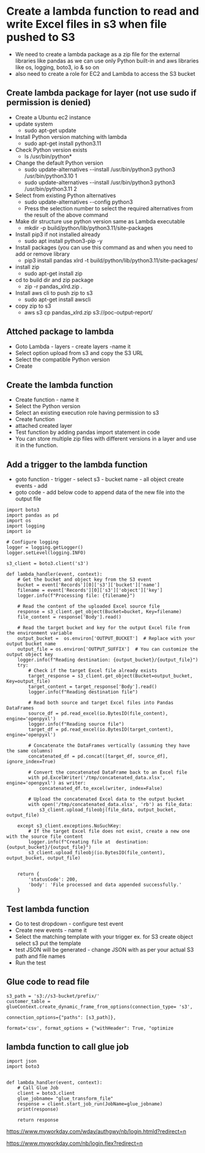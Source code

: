 # Create a lambda function to read and write Excel files in s3 when file pushed to S3
- We need to create a lambda package as a zip file for the external libraries like pandas as we can use only Python built-in and aws libraries like os, logging, boto3, io & so on
- also need to create a role for EC2 and Lambda to access the S3 bucket
  
## Create lambda package for layer (not use sudo if permission is denied)
- Create a Ubuntu ec2 instance
- update system
  - sudo apt-get update
- Install Python version matching with lambda
  - sudo apt-get install python3.11
- Check Python version exists
  - ls /usr/bin/python*
- Change the default Python version
  - sudo update-alternatives --install /usr/bin/python3 python3 /usr/bin/python3.10 1
  - sudo update-alternatives --install /usr/bin/python3 python3 /usr/bin/python3.11 2
- Select from existing Python alternatives 
  - sudo update-alternatives --config python3
  - Press the selection number to select the required alternatives from the result of the above command
- Make dir structure use python version same as Lambda executable
  - mkdir -p build/python/lib/python3.11/site-packages
- Install pip3 if not installed already
  - sudo apt install python3-pip -y
- Install packages (you can use this command as and when you need to add or remove library
  - pip3 install pandas xlrd -t build/python/lib/python3.11/site-packages/
- install zip
  - sudo apt-get install zip
- cd to build dir and zip package
  - zip -r pandas_xlrd.zip .
- Install aws cli to push zip to s3
  - sudo apt-get install awscli
- copy zip to s3
  - aws s3 cp pandas_xlrd.zip s3://poc-output-report/

## Attched package to lambda
- Goto Lambda - layers - create layers -name it
- Select option upload from s3 and copy the S3 URL
- Select the compatible Python version
- Create

## Create the lambda function
- Create function - name it
- Select the Python version
- Select an existing execution role having permission to s3
- Create function
- attached created layer
- Test function by adding pandas import statement in code
- You can store multiple zip files with different versions in a layer and use it in the function.


## Add a trigger to the lambda function
- goto function - trigger - select s3 - bucket name - all object create events - add
- goto code - add below code to append data of the new file into the output file
```
import boto3
import pandas as pd
import os
import logging
import io 

# Configure logging
logger = logging.getLogger()
logger.setLevel(logging.INFO)

s3_client = boto3.client('s3')

def lambda_handler(event, context):
    # Get the bucket and object key from the S3 event
    bucket = event['Records'][0]['s3']['bucket']['name']
    filename = event['Records'][0]['s3']['object']['key']
    logger.info(f"Processing file: {filename}")

    # Read the content of the uploaded Excel source file
    response = s3_client.get_object(Bucket=bucket, Key=filename)
    file_content = response['Body'].read()

    # Read the target bucket and key for the output Excel file from the environment variable
    output_bucket =  os.environ['OUTPUT_BUCKET']  # Replace with your output bucket name
    output_file = os.environ['OUTPUT_SUFFIX']  # You can customize the output object key
    logger.info(f"Reading destination: {output_bucket}/{output_file}")
    try:
        # Check if the target Excel file already exists
        target_response = s3_client.get_object(Bucket=output_bucket, Key=output_file)
        target_content = target_response['Body'].read()
        logger.info(f"Reading destination file")
        
        # Read both source and target Excel files into Pandas DataFrames
        source_df = pd.read_excel(io.BytesIO(file_content), engine='openpyxl')
        logger.info(f"Reading source file")
        target_df = pd.read_excel(io.BytesIO(target_content), engine='openpyxl')
    
        # Concatenate the DataFrames vertically (assuming they have the same columns)
        concatenated_df = pd.concat([target_df, source_df], ignore_index=True)

        # Convert the concatenated DataFrame back to an Excel file
        with pd.ExcelWriter('/tmp/concatenated_data.xlsx', engine='openpyxl') as writer:
            concatenated_df.to_excel(writer, index=False)

        # Upload the concatenated Excel data to the output bucket
        with open('/tmp/concatenated_data.xlsx', 'rb') as file_data:
            s3_client.upload_fileobj(file_data, output_bucket, output_file)

    except s3_client.exceptions.NoSuchKey:
        # If the target Excel file does not exist, create a new one with the source file content
        logger.info(f"Creating file at  destination: {output_bucket}/{output_file}")
        s3_client.upload_fileobj(io.BytesIO(file_content), output_bucket, output_file)
        
        
    return {
        'statusCode': 200,
        'body': 'File processed and data appended successfully.'
    }

```

## Test lambda function
- Go to test dropdown - configure test event
- Create new events - name it
- Select the matching template with your trigger ex. for S3 create object select s3 put the template
- test JSON will be generated - change JSON with as per your actual S3 path and file names
- Run the test

  
## Glue code to read file
```
s3_path = 's3://s3-bucket/prefix/'
customer_table = glueContext.create_dynamic_frame_from_options(connection_type= 's3',
                                                               connection_options={"paths": [s3_path]},
                                                               format='csv', format_options = {"withHeader": True, "optimize
```
## lambda function to call glue job
```
import json
import boto3


def lambda_handler(event, context):
    # Call Glue Job
    client = boto3.client
    glue_jobname= "glue_transform_file"
    response = client.start_job_run(JobName=glue_jobname)
    print(response)
    
    return response

```


https://www.myworkday.com/wday/authgwy/nb/login.htmld?redirect=n

https://www.myworkday.com/nb/login.flex?redirect=n




